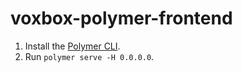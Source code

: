 # voxbox-polymer-frontend

1. Install the [Polymer CLI](https://www.polymer-project.org/1.0/docs/tools/polymer-cli).
2. Run `polymer serve -H 0.0.0.0`.

